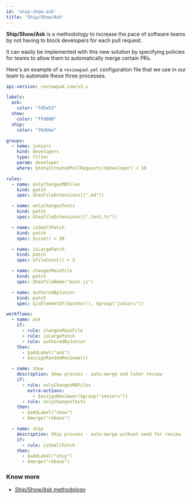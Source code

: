 ```yaml
---
id: 'ship-show-ask'
title: 'Ship/Show/Ask'
---
```


**Ship/Show/Ask** is a methodology to increase the pace of software teams by not having to block developers for each pull request. 

It can easily be implemented with this new solution by specifying policies for teams to allow them to automatically merge certain PRs.

Here's an example of a `reviewpad.yml` configuration file that we use in our team to automate these three processes.

```yaml
api-version: reviewpad.com/v3.x

labels:
  ask:
    color: "fd5e53"
  show:
    color: "ffd800"
  ship:
    color: "76dbbe"

groups:
  - name: juniors
    kind: developers
    type: filter
    param: developer
    where: $totalCreatedPullRequests($developer) < 10

rules:
  - name: onlyChangesMDFiles
    kind: patch
    spec: $hasFileExtensions([".md"])

  - name: onlyChangesTests
    kind: patch
    spec: $hasFileExtensions([".test.ts"])

  - name: isSmallPatch
    kind: patch
    spec: $size() < 50

  - name: isLargePatch
    kind: patch
    spec: $fileCount() > 5

  - name: changesMainFile
    kind: patch
    spec: $hasFileName("main.js")

  - name: authoredByJunior
    kind: patch
    spec: $isElementOf($author(), $group("juniors"))

workflows:
  - name: ask
    if:
      - rule: changesMainFile
      - rule: isLargePatch
      - rule: authoredByJunior
    then:
      - $addLabel("ask")
      - $assignRandomReviewer()

  - name: show
    description: Show process - auto-merge and later review
    if:
      - rule: onlyChangesMDFiles
        extra-actions:
          - $assignReviewer($group("seniors"))
      - rule: onlyChangesTests
    then:
      - $addLabel("show")
      - $merge("rebase")

  - name: ship
    description: Ship process - auto-merge without need for review
    if:
      - rule: isSmallPatch
    then:
      - $addLabel("ship")
      - $merge("rebase")
```

### Know more

- [Ship/Show/Ask methodology](https://martinfowler.com/articles/ship-show-ask.html)